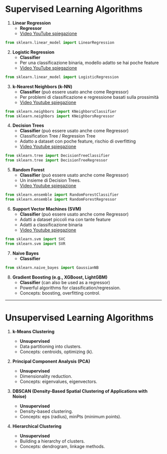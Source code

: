 # Supervised Learning Algorithms

1. **Linear Regression**
   - **Regressor**
   - [Video YouTube spiegazione](https://youtu.be/CtsRRUddV2s?si=ufTa0_heV82pWy5G)
```python
from sklearn.linear_model import LinearRegression
```

2. **Logistic Regression**
   - **Classifier**
   - Per una classificazione binaria, modello adatto se hai poche feature
   - [Video YouTube spiegazione](https://youtu.be/yIYKR4sgzI8?si=5hBf0Q403QVrUFq9)
```python
from sklearn.linear_model import LogisticRegression
```

3. **k-Nearest Neighbors (k-NN)**
   - **Classifier** (può essere usato anche come Regressor)
   - Per problemi di classificazione e regressione basati sulla prossimità
   - [Video Youtube spiegazione](https://youtu.be/HVXime0nQeI?si=91PhjpdGTl0c4S7H)
```python
from sklearn.neighbors import KNeighborsClassifier
from sklearn.neighbors import KNeighborsRegressor
```

4. **Decision Trees**
   - **Classifier** (può essere usato anche come Regressor)
   - Classification Tree / Regression Tree
   - Adatto a dataset con poche feature, rischio di overfitting
   - [Video Youtube spiegazione](https://youtu.be/JcI5E2Ng6r4?si=StBDYKgwCNZYBZfY)
```python
from sklearn.tree import DecisionTreeClassifier
from sklearn.tree import DecisionTreeRegressor
```

5. **Random Forest**
   - **Classifier** (può essere usato anche come Regressor)
   - Un insieme di Decision Trees.
   - [Video Youtube spiegazione](https://youtu.be/v6VJ2RO66Ag?feature=shared)
```python
from sklearn.ensemble import RandomForestClassifier
from sklearn.ensemble import RandomForestRegressor
```

6. **Support Vector Machines (SVM)**
   - **Classifier** (può essere usato anche come Regressor)
   - Adatti a dataset piccoli ma con tante feature
   - Adatti a classificazione binaria 
   - [Video Youtube spiegazione](https://youtu.be/_YPScrckx28?si=g28PpybyZrDoZEhs)
```python
from sklearn.svm import SVC
from sklearn.svm import SVR
```

7. **Naive Bayes**
   - **Classifier**
```python
from sklearn.naive_bayes import GaussianNB
```

8. **Gradient Boosting (e.g., XGBoost, LightGBM)**
   - **Classifier** (can also be used as a regressor)
   - Powerful algorithms for classification/regression.
   - Concepts: boosting, overfitting control.

---

# Unsupervised Learning Algorithms

1. **k-Means Clustering**
   - **Unsupervised**
   - Data partitioning into clusters.
   - Concepts: centroids, optimizing \(k\).

2. **Principal Component Analysis (PCA)**
   - **Unsupervised**
   - Dimensionality reduction.
   - Concepts: eigenvalues, eigenvectors.

3. **DBSCAN (Density-Based Spatial Clustering of Applications with Noise)**
   - **Unsupervised**
   - Density-based clustering.
   - Concepts: eps (radius), minPts (minimum points).

4. **Hierarchical Clustering**
   - **Unsupervised**
   - Building a hierarchy of clusters.
   - Concepts: dendrogram, linkage methods.